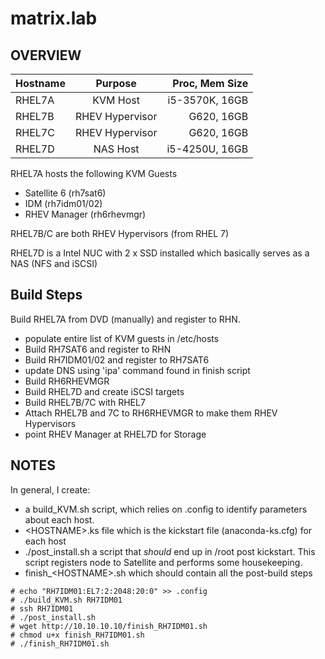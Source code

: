 # matrix.lab

## OVERVIEW
| Hostname  | Purpose | Proc, Mem Size |
| :----- |:---------------:| --------------:|
| RHEL7A | KVM Host        | i5-3570K, 16GB
| RHEL7B | RHEV Hypervisor | G620, 16GB
| RHEL7C | RHEV Hypervisor | G620, 16GB
| RHEL7D | NAS Host        | i5-4250U, 16GB

RHEL7A hosts the following KVM Guests
*  Satellite 6 (rh7sat6)
*  IDM (rh7idm01/02)
*  RHEV Manager (rh6rhevmgr)

RHEL7B/C are both RHEV Hypervisors (from RHEL 7)

RHEL7D is a Intel NUC with 2 x SSD installed which basically serves as a NAS (NFS and iSCSI)

## Build Steps
Build RHEL7A from DVD (manually) and register to RHN.
 - populate entire list of KVM guests in /etc/hosts
 - Build RH7SAT6 and register to RHN
 - Build RH7IDM01/02 and register to RH7SAT6
  - update DNS using 'ipa' command found in finish script
 - Build RH6RHEVMGR
 - Build RHEL7D and create iSCSI targets
 - Build RHEL7B/7C with RHEL7
  - Attach RHEL7B and 7C to RH6RHEVMGR to make them RHEV Hypervisors 
  - point RHEV Manager at RHEL7D for Storage

## NOTES
In general, I create:
 - a build_KVM.sh script, which relies on .config to identify parameters about each host.
 - \<HOSTNAME\>.ks file which is the kickstart file (anaconda-ks.cfg) for each host
 - ./post_install.sh a script that *should* end up in /root post kickstart.  This script registers node to Satellite and
    performs some housekeeping.
 - finish_\<HOSTNAME\>.sh which should contain all the post-build steps

```
# echo "RH7IDM01:EL7:2:2048:20:0" >> .config
# ./build_KVM.sh RH7IDM01
# ssh RH7IDM01
# ./post_install.sh
# wget http://10.10.10.10/finish_RH7IDM01.sh
# chmod u+x finish_RH7IDM01.sh
# ./finish_RH7IDM01.sh
```
